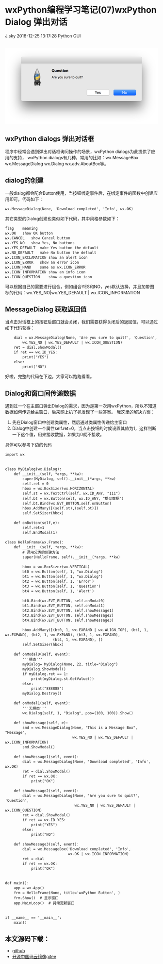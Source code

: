 <div class="blog-article">
<h1 class="title">wxPython编程学习笔记(07)wxPython Dialog 弹出对话</h1>
<span class="author">J.sky</span>
<span class="time">2018-12-25 13:17:28</span>
<span class="tag">Python GUI</span>
</div>
</br>

![输入图片说明](/assets/images/media/upload/2018/12/Snip20181225_6.png)
## wxPython dialogs 弹出对话框

程序中经常会遇到弹出对话框询问操作的场景，wxPython dialogs为此提供了应用的支持，
wxPython dialogs有几种，常用的比如：wx.MessageBox wx.MessageDialog wx.Dialog wx.adv.AboutBox等。

## dialog的创建

一般dialog都会配合Button使用，当按钮绑定事件后，在绑定事件的函数中创建应用即可，代码如下：

    wx.MessageDialog(None, 'Download completed', 'Info', wx.OK)

其它类型的Dialog创建也类似如下代码，其中风格参数如下：

    flag	meaning
    wx.OK	show OK button
    wx.CANCEL	show Cancel button
    wx.YES_NO	show Yes, No buttons
    wx.YES_DEFAULT	make Yes button the default
    wx.NO_DEFAULT	make No button the default
    wx.ICON_EXCLAMATION	show an alert icon
    wx.ICON_ERROR	show an error icon
    wx.ICON_HAND	same as wx.ICON_ERROR
    wx.ICON_INFORMATION	show an info icon
    wx.ICON_QUESTION	show a question icon

可以根据自己的需要进行组合，例如组合YES和NO，yes默认选择，并且加带图标的代码：wx.YES_NO|wx.YES_DEFAULT | wx.ICON_INFORMATION

## MessageDialog 获取返回值

当点击对话框上的按钮后窗口就会关闭，我们需要获得关闭后的返回值，可以通过如下代码获得：

        dial = wx.MessageDialog(None, 'Are you sure to quit?', 'Question',
            wx.YES_NO | wx.YES_DEFAULT | wx.ICON_QUESTION)
        ret = dial.ShowModal()
        if ret == wx.ID_YES:
            print("YES")
        else:
            print("NO")

好啦，完整的代码在下边，大家可以跑跑看看。

## Dialog和窗口间传递数据

遇到过一个在主窗口弹出Dialog的需求，因为是第一次用wxPython，所以不知道数据如何传送给主窗口，后来网上扒了扒发现了一些答案。
我这里的解决方案：

1. 先在Dialog窗口中创建类属性，然后通过类属性传递给主窗口
2. Dialog中创建一个属性self.ret=0，当点击按钮的时候设置其值为1，这样判断一下这个值，用来接收数据，如果为0就不接收。

具体可以参考下边的代码


    import wx
    
    
    class MyDialog(wx.Dialog):
        def __init__(self, *args, **kw):
            super(MyDialog, self).__init__(*args, **kw)
            self.ret = 0
            hbox = wx.BoxSizer(wx.HORIZONTAL)
            self.st = wx.TextCtrl(self, wx.ID_ANY, "111")
            self.bt = wx.Button(self, wx.ID_ANY, "提交数据")
            self.bt.Bind(wx.EVT_BUTTON,self.onButton)
            hbox.AddMany([(self.st),(self.bt)])
            self.SetSizer(hbox)
    
        def onButton(self,e):
            self.ret=1
            self.EndModal(1)
    
    class HelloFrame(wx.Frame):
        def __init__(self, *args, **kw):
            # 调用父类的创建方法
            super(HelloFrame, self).__init__(*args, **kw)
    
            hbox = wx.BoxSizer(wx.VERTICAL)
            bt0 = wx.Button(self, 1, "wx.Dialog")
            bt1 = wx.Button(self, 1, "wx.Dialog")
            bt2 = wx.Button(self, 1, 'Error')
            bt3 = wx.Button(self, 1, 'Question')
            bt4 = wx.Button(self, 1, 'Alert')
    
            bt0.Bind(wx.EVT_BUTTON, self.onModal0)
            bt1.Bind(wx.EVT_BUTTON, self.onModal1)
            bt2.Bind(wx.EVT_BUTTON, self.showMessage1)
            bt3.Bind(wx.EVT_BUTTON, self.showMessage2)
            bt4.Bind(wx.EVT_BUTTON, self.showMessage3)
    
            hbox.AddMany([(bt0, 1, wx.EXPAND | wx.ALIGN_TOP), (bt1, 1, wx.EXPAND), (bt2, 1, wx.EXPAND), (bt3, 1, wx.EXPAND),
                          (bt4, 1, wx.EXPAND), ])
            self.SetSizer(hbox)
    
        def onModal0(self, event):
            '''模态'''
            myDialog= MyDialog(None, 22, title="Dialog")
            myDialog.ShowModal()
            if myDialog.ret == 1:
                print(myDialog.st.GetValue())
            else:
                print("888888")
            myDialog.Destroy()
    
        def onModal1(self, event):
            '''无模态'''
            wx.Dialog(self, 1, "Dialog", pos=(100, 100)).Show()
    
        def showMessage(self, e):
            smd = wx.MessageDialog(None, "This is a Message Box", "Message",
                                   wx.YES_NO | wx.YES_DEFAULT | wx.ICON_INFORMATION)
            smd.ShowModal()
    
        def showMessage1(self, event):
            dial = wx.MessageDialog(None, 'Download completed', 'Info', wx.OK)
            ret = dial.ShowModal()
            if ret == wx.OK:
                print("OK")
    
        def showMessage2(self, event):
            dial = wx.MessageDialog(None, 'Are you sure to quit?', 'Question',
                                    wx.YES_NO | wx.YES_DEFAULT | wx.ICON_QUESTION)
            ret = dial.ShowModal()
            if ret == wx.ID_YES:
                print("YES")
            else:
                print("NO")
    
        def showMessage3(self, event):
            dial = wx.MessageBox('Download completed', 'Info',
                                 wx.OK | wx.ICON_INFORMATION)
            ret = dial
            if ret == wx.OK:
                print("OK")
    
    
    def main():
        app = wx.App()
        frm = HelloFrame(None, title='wxPython Button', )
        frm.Show()  # 显示窗口
        app.MainLoop()  # 持续更新窗口
    
    
    if __name__ == '__main__':
        main()


## 本文源码下载：

+ [github](https://github.com/bosichong/wxPythonTest/blob/master/wxpy07.py)
+ [开源中国码云镜像gitee](https://gitee.com/J_Sky/wxPythonTest/blob/master/wxpy07.py)